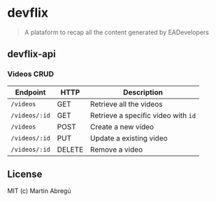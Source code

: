# devflix
> A plataform to recap all the content generated by EADevelopers

## devflix-api
### Videos CRUD

| Endpoint | HTTP | Description |
| --- | --- | --- |
| `/videos` | GET | Retrieve all the videos |
| `/videos/:id` | GET | Retrieve a specific video with `id` |
| `/videos` | POST | Create a new video |
| `/videos/:id` | PUT | Update a existing video |
| `/videos/:id` | DELETE | Remove a video |

## License
MIT (c) Martin Abregú